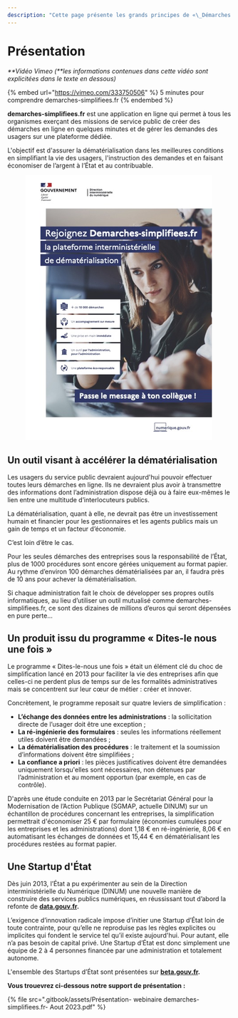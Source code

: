 ```yaml
---
description: "Cette page présente les grands principes de «\_Démarches simplifiées\_». Une vidéo les résume."
---
```


# Présentation

_**Vidéo Vimeo (**les informations contenues dans cette vidéo sont explicitées dans le texte en dessous)_

{% embed url="https://vimeo.com/333750506" %}
5 minutes pour comprendre demarches-simplifiees.fr
{% endembed %}

**demarches-simplifiees.fr** est une application en ligne qui permet à tous les organismes exerçant des missions de service public de créer des démarches en ligne en quelques minutes et de gérer les demandes des usagers sur une plateforme dédiée.

L'objectif est d'assurer la dématérialisation dans les meilleures conditions en simplifiant la vie des usagers, l'instruction des demandes et en faisant économiser de l’argent à l’État et au contribuable.

<figure><img src=".gitbook/assets/2022_10_25_Flyers_DS.jpg" alt=""><figcaption></figcaption></figure>

## Un outil visant à accélérer la dématérialisation

Les usagers du service public devraient aujourd'hui pouvoir effectuer toutes leurs démarches en ligne. Ils ne devraient plus avoir à transmettre des informations dont l’administration dispose déjà ou à faire eux-mêmes le lien entre une multitude d’interlocuteurs publics.

La dématérialisation, quant à elle, ne devrait pas être un investissement humain et financier pour les gestionnaires et les agents publics mais un gain de temps et un facteur d’économie.

C’est loin d’être le cas.

Pour les seules démarches des entreprises sous la responsabilité de l’État, plus de 1000 procédures sont encore gérées uniquement au format papier. Au rythme d’environ 100 démarches dématérialisées par an, il faudra près de 10 ans pour achever la dématérialisation.

Si chaque administration fait le choix de développer ses propres outils informatiques, au lieu d’utiliser un outil mutualisé comme demarches-simplifiees.fr, ce sont des dizaines de millions d’euros qui seront dépensées en pure perte…

## Un produit issu du programme « Dites-le nous une fois »

Le programme « Dites-le-nous une fois » était un élément clé du choc de simplification lancé en 2013 pour faciliter la vie des entreprises afin que celles-ci ne perdent plus de temps sur de les formalités administratives mais se concentrent sur leur cœur de métier : créer et innover.

Concrètement, le programme reposait sur quatre leviers de simplification :

* **L’échange des données entre les administrations** : la sollicitation directe de l’usager doit être une exception ;
* **La ré-ingénierie des formulaires** : seules les informations réellement utiles doivent être demandées ;
* **La dématérialisation des procédures** : le traitement et la soumission d’informations doivent être simplifiées ;
* **La confiance a priori** : les pièces justificatives doivent être demandées uniquement lorsqu'elles sont nécessaires, non détenues par l’administration et au moment opportun (par exemple, en cas de contrôle).

D'après une étude conduite en 2013 par le Secrétariat Général pour la Modernisation de l’Action Publique (SGMAP, actuelle DINUM) sur un échantillon de procédures concernant les entreprises, la simplification permettrait d'économiser 25 € par formulaire (économies cumulées pour les entreprises et les administrations) dont 1,18 € en ré-ingénierie, 8,06 € en automatisant les échanges de données et 15,44 € en dématérialisant les procédures restées au format papier.

## Une Startup d'État

Dès juin 2013, l’État a pu expérimenter au sein de la Direction interministérielle du Numérique (DINUM)  une nouvelle manière de construire des services publics numériques, en réussissant tout d’abord la refonte de [**data.gouv.fr**](https://data.gouv.fr)**.**

L’exigence d’innovation radicale impose d’initier une Startup d’État loin de toute contrainte, pour qu’elle ne reproduise pas les règles explicites ou implicites qui fondent le service tel qu’il existe aujourd'hui. Pour autant, elle n’a pas besoin de capital privé. Une Startup d’État est donc simplement une équipe de 2 à 4 personnes financée par une administration et totalement autonome.

L'ensemble des Startups d’État sont présentées sur [**beta.gouv.fr**](https://beta.gouv.fr)**.**

**Vous trouevrez ci-dessous notre support de présentation :**&#x20;

{% file src=".gitbook/assets/Présentation- webinaire demarches-simplifiees.fr- Aout  2023.pdf" %}

